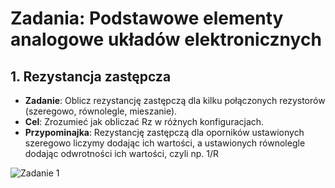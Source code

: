 # Zadania: Podstawowe elementy analogowe układów elektronicznych

## 1. Rezystancja zastępcza
- **Zadanie**: Oblicz rezystancję zastępczą dla kilku połączonych rezystorów (szeregowo, równolegle, mieszanie).
- **Cel**: Zrozumieć jak obliczać Rz w różnych konfiguracjach.
- **Przypominajka**: Rezystancję zastępczą dla oporników ustawionych szeregowo liczymy dodając ich wartości, a ustawionych równolegle dodając odwrotności ich wartości, czyli np. 1/R 

![Zadanie 1](zad1.1.png)
